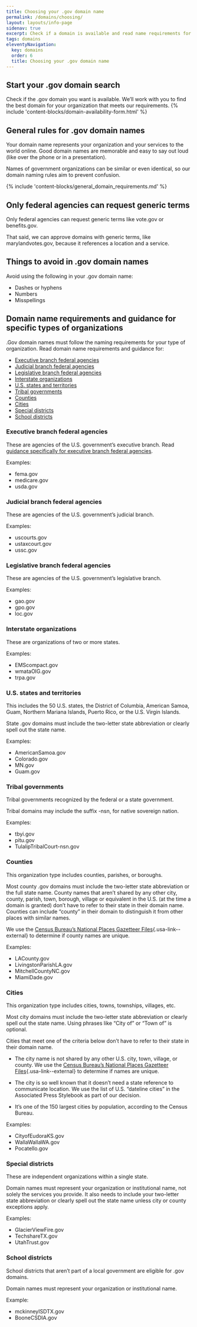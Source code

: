```yaml
---
title: Choosing your .gov domain name
permalink: /domains/choosing/
layout: layouts/info-page
sidenav: true
excerpt: Check if a domain is available and read name requirements for your organization
tags: domains
eleventyNavigation:
  key: domains
  order: 6
  title: Choosing your .gov domain name
---
```



## Start your .gov domain search
Check if the .gov domain you want is available. We’ll work with you to find the best domain for your organization that meets our requirements.
{% include 'content-blocks/domain-availability-form.html' %}

## General rules for .gov domain names
Your domain name represents your organization and your services to the world online. Good domain names are memorable and easy to say out loud (like over the phone or in a presentation).

Names of government organizations can be similar or even identical, so our domain naming rules aim to prevent confusion.

{% include 'content-blocks/general_domain_requirements.md' %}

## Only federal agencies can request generic terms
Only federal agencies can request generic terms like vote.gov or benefits.gov.

That said, we can approve domains with generic terms, like marylandvotes.gov, because it references a location and a service.


## Things to avoid in .gov domain names
Avoid using the following in your .gov domain name:
- Dashes or hyphens
- Numbers
- Misspellings


## Domain name requirements and guidance for specific types of organizations
.Gov domain names must follow the naming requirements for your type of organization. Read domain name requirements and guidance for:
- [Executive branch federal agencies](#executive-branch-federal-agencies)
- [Judicial branch federal agencies](#judicial-branch-federal-agencies)
- [Legislative branch federal agencies](#legislative-branch-federal-agencies)
- [Interstate organizations](#interstate-organizations)
- [U.S. states and territories](#u.s.-states-and-territories)
- [Tribal governments](#tribal-governments)
- [Counties](#counties)
- [Cities](#cities)
- [Special districts](#special-districts)
- [School districts](#school-districts)

### Executive branch federal agencies
These are agencies of the U.S. government’s executive branch. Read [guidance specifically for executive branch federal agencies](../executive-branch).

Examples:
- fema.gov
- medicare.gov
- usda.gov

### Judicial branch federal agencies
These are agencies of the U.S. government’s judicial branch.

Examples:
- uscourts.gov
- ustaxcourt.gov
- ussc.gov

### Legislative branch federal agencies
These are agencies of the U.S. government’s legislative branch.

Examples:
- gao.gov
- gpo.gov
- loc.gov

### Interstate organizations
These are organizations of two or more states.

Examples:
- EMScompact.gov
- wmataOIG.gov
- trpa.gov


### U.S. states and territories
This includes the 50 U.S. states, the District of Columbia, American Samoa, Guam, Northern Mariana Islands, Puerto Rico, or the U.S. Virgin Islands.

State .gov domains must include the two-letter state abbreviation or clearly spell out the state name. 

Examples:
- AmericanSamoa.gov
- Colorado.gov
- MN.gov
- Guam.gov

### Tribal governments
Tribal governments recognized by the federal or a state government.

Tribal domains may include the suffix -nsn, for native sovereign nation.

Examples:
- tbyi.gov
- pitu.gov
- TulalipTribalCourt-nsn.gov

### Counties
This organization type includes counties, parishes, or boroughs.

Most county .gov domains must include the two-letter state abbreviation or the full state name. County names that aren’t shared by any other city, county, parish, town, borough, village or equivalent in the U.S. (at the time a domain is granted) don’t have to refer to their state in their domain name. Counties can include “county” in their domain to distinguish it from other places with similar names. 

We use the [Census Bureau’s National Places Gazetteer Files](https://www.census.gov/geographies/reference-files/time-series/geo/gazetteer-files.html){.usa-link--external} to determine if county names are unique.

Examples:
- LACounty.gov
- LivingstonParishLA.gov
- MitchellCountyNC.gov
- MiamiDade.gov

### Cities
This organization type includes cities, towns, townships, villages, etc.

Most city domains must include the two-letter state abbreviation or clearly spell out the state name. Using phrases like “City of” or “Town of” is optional.

Cities that meet one of the criteria below don’t have to refer to their state in their domain name.

- The city name is not shared by any other U.S. city, town, village, or county. We use the [Census Bureau’s National Places Gazetteer Files](https://www.census.gov/geographies/reference-files/time-series/geo/gazetteer-files.html){.usa-link--external} to determine if names are unique.

- The city is so well known that it doesn’t need a state reference to communicate location. We use the list of U.S. “dateline cities” in the Associated Press Stylebook as part of our decision.

- It’s one of the 150 largest cities by population, according to the Census Bureau.
  
Examples:
- CityofEudoraKS.gov
- WallaWallaWA.gov
- Pocatello.gov

### Special districts
These are independent organizations within a single state.

Domain names must represent your organization or institutional name, not solely the services you provide. It also needs to include your two-letter state abbreviation or clearly spell out the state name unless city or county exceptions apply.

Examples:
- GlacierViewFire.gov
- TechshareTX.gov
- UtahTrust.gov

### School districts
School districts that aren’t part of a local government are eligible for .gov domains.

Domain names must represent your organization or institutional name.

Example:
- mckinneyISDTX.gov
- BooneCSDIA.gov



